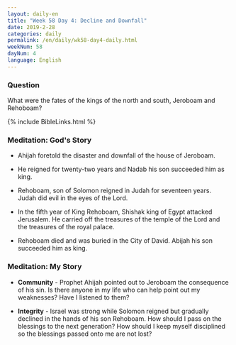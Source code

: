 ```yaml
---
layout: daily-en
title: "Week 58 Day 4: Decline and Downfall"
date: 2019-2-28 
categories: daily
permalink: /en/daily/wk58-day4-daily.html
weekNum: 58
dayNum: 4
language: English
---
```


### Question     
What were the fates of the kings of the north and south, Jeroboam and Rehoboam?

{% include BibleLinks.html %} 

### Meditation: God's Story   
+ Ahijah foretold the disaster and downfall of the house of Jeroboam. 

+ He reigned for twenty-two years and Nadab his son succeeded him as king. 

+ Rehoboam, son of Solomon reigned in Judah for seventeen years. Judah did evil in the eyes of the Lord. 

+ In the fifth year of King Rehoboam, Shishak king of Egypt attacked Jerusalem. He carried off the treasures of the temple of the Lord and the treasures of the royal palace. 

+ Rehoboam died and was buried in the City of David. Abijah his son succeeded him as king. 

### Meditation: My Story   
+ **Community** - Prophet Ahijah pointed out to Jeroboam the consequence of his sin. Is there anyone in my life who can help point out my weaknesses? Have I listened to them? 

+ **Integrity** - Israel was strong while Solomon reigned but gradually declined in the hands of his son Rehoboam. How should I pass on the blessings to the next generation? How should I keep myself disciplined so the blessings passed onto me are not lost? 

